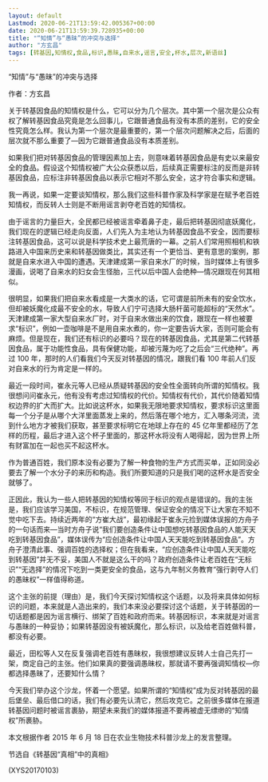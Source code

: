 ```yaml
---
layout: default
Lastmod: 2020-06-21T13:59:42.005367+00:00
date: 2020-06-21T13:59:39.728935+00:00
title: "“知情”与“愚昧”的冲突与选择"
author: "方玄昌"
tags: [转基因,知情权,食品,标识,愚昧,自来水,谣言,安全,杯水,层次,新语丝]
---
```


“知情”与“愚昧”的冲突与选择

作者：方玄昌

关于转基因食品的知情权是什么，它可以分为几个层次。其中第一个层次是公众有权了解转基因食品究竟是怎么回事儿，它跟普通食品有没有本质的差别，它的安全性究竟怎么样。我认为第一个层次是最重要的，第一个层次问题解决之后，后面的层次就不那么重要了—因为它跟普通食品没有本质差别。

如果我们把对转基因食品的管理因素加上去，则意味着转基因食品是有史以来最安全的食品。假设这个知情权被广大公众获悉以后，后续真正需要标注的反而是非转基因食品，应标注非转基因食品以表示它相对不那么安全，这才符合事实和逻辑。

我一再说，如果一定要谈知情权，那么我们这些科普作家及科学家是在赋予老百姓知情权，而反转人士则是不断用谣言剥夺老百姓的知情权。

由于谣言的力量巨大，全民都已经被谣言牵着鼻子走，最后把转基因彻底妖魔化，我们现在的逻辑已经走向反面，人们先入为主地认为转基因食品不安全，因而要标注转基因食品，这可以说是科学技术史上最荒唐的一幕。之前人们常用照相机和铁路进入中国来历史来和转基因做类比，其实还有一个更恰当、更有意思的案例，那就是自来水进入中国的遭遇。天津建成第一家自来水厂的时候，当时媒体上有很多漫画，说喝了自来水的妇女会生怪胎，三代以后中国人会绝种—情况跟现在何其相似。

很明显，如果我们把自来水看成是一大类水的话，它可谓是前所未有的安全饮水，但却被妖魔化成最不安全的水，导致人们宁可选择大肠杆菌可能超标的“天然水”。天津建成第一家大型自来水厂时，对于自来水做出来的饮食，跟现在一样也被要求“标识”，例如一壶咖啡是不是用自来水煮的，你一定要告诉大家，否则可能会有麻烦。但是现在，我们还有标识的必要吗？现在的转基因食品，尤其是第二代转基因食品，属于功能性食品，具有保健功能，却被污蔑为吃了之后会“三代绝种”。再过 100 年，那时的人们看我们今天反对转基因的情况，跟我们看 100 年前人们反对自来水的行为肯定是一样的。

最近一段时间，崔永元等人已经从质疑转基因的安全性全面转向所谓的知情权。我很想问问崔永元，他有没有考虑过知情权的代价。知情权有代价，其代价随着知情权边界的扩大而扩大。比如说这杯水，如果我无限地要求知情权，要求标识这里面每一个分子是从哪个大洋里面蒸发上来的，然后落在哪个地方，汇入哪条河流，流到什么地方才被我们获取，甚至要求标明它在地球上存在的 45 亿年里都经历了怎样的历程，最后才进入这个杯子里面的，那这杯水将没有人喝得起，因为世界上所有财富加在一起也买不起这杯水。

作为普通百姓，我们原本没有必要为了解一种食物的生产方式而买单，正如同没必要去了解一个水分子的来历和构造。我们所要知道的只是我们喝的这杯水是否安全就够了。

正因此，我认为一些人把转基因的知情权等同于标识的观点是错误的。我的主张是，我们应该学习美国，不标识，在规范管理、保证安全的情况下让大家在不知不觉中吃下去。持续近两年的“方崔大战”，最初缘起于崔永元捡到媒体误报的方舟子的一句话而来—当时方舟子说“我们要创造条件让中国想吃转基因食品的人能天天吃到转基因食品”，媒体误传为“应创造条件让中国人天天能吃到转基因食品”。方舟子澄清此事、强调百姓的选择权；但在我看来，“应创造条件让中国人天天能吃到转基因”并无不妥，美国人不就是这么干的吗？政府创造条件让老百姓在“无标识”“无选择”的情况下吃到一类更安全的食品，这与九年制义务教育“强行剥夺人们的愚昧权”一样值得称道。

这个主张的前提（理由）是，我们今天探讨知情权这个话题，以及将来具体如何标识的问题，本来就是人造出来的，我们本来没必要探讨这个话题，关于转基因的一切话题都是因为谣言横行、绑架了百姓和政府而来。转基因标识，本来就是对谣言与愚昧的一种妥协；如果转基因没有被妖魔化，那么标识，以及给老百姓做科普，都没有必要。

最近，田松等人又在反复强调老百姓有愚昧权，我很想建议反转人士自己先打一架，商定自己的主张。他们如果真的要强调愚昧权，那就请不要再强调知情权—你都选择愚昧了，还要知什么情？

今天我们举办这个沙龙，怀着一个愿望。如果所谓的“知情权”成为反对转基因的最后堡垒、最后借口的话，我们有必要先认清它，然后攻克它。之前很多媒体在报道转基因问题时被谣言裹胁，期望未来我们的媒体报道不要再被虚无缥缈的“知情权”所裹胁。

本文根据作者 2015 年 6 月 18 日在农业生物技术科普沙龙上的发言整理。

节选自《转基因“真相”中的真相》

(XYS20170103)

